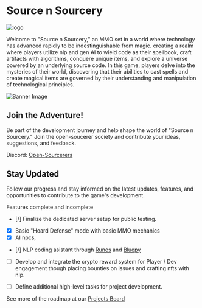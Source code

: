 

# Source n Sourcery
![logo](logo.png)


Welcome to "Source n Sourcery," an MMO set in a world where technology has advanced rapidly to be indestinguishable from magic. creating a realm where players utilize nlp and gen AI to wield code as their spellbook, craft artifacts with algorithms, conquere unique items, and explore a universe powered by an underlying source code. In this game, players delve into the mysteries of their world, discovering that their abilities to cast spells and create magical items are governed by their understanding and manipulation of technological principles.

![Banner Image](banner.png)

## Join the Adventure!

Be part of the development journey and help shape the world of "Source n Sourcery." Join the open-soucerer society and contribute your ideas, suggestions, and feedback.

Discord: [Open-Sourcerers](https://discord.gg/WXV4vF7cza)

## Stay Updated

Follow our progress and stay informed on the latest updates, features, and opportunities to contribute to the game's development.

Features complete and incomplete

- [/] Finalize the dedicated server setup for public testing.
- [x] Basic "Hoard Defense" mode with basic MMO mechanics
- [x] AI npcs, 
- [/] NLP coding asistant through  [Runes](https://github.com/ZackBradshaw/Runes) and [Bluepy](https://github.com/ZackBradshaw/Bluepy)
- [ ] Develop and integrate the crypto reward system for Player / Dev engagement though placing bounties on issues and crafting nfts with nlp.
- [ ] Define additional high-level tasks for project development.


See more of the roadmap at our [Projects Board](https://github.com/users/ZackBradsha/projects/2)
